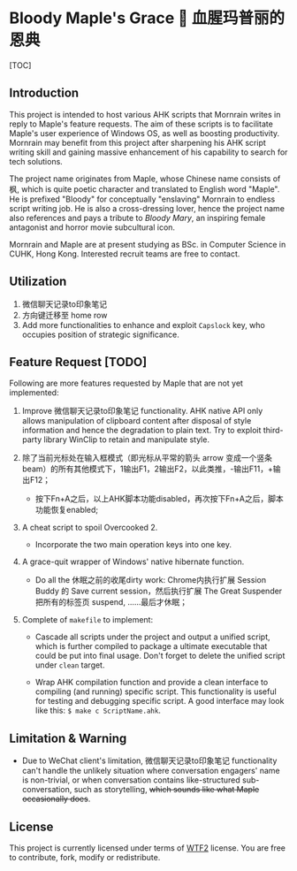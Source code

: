 # Bloody Maple's Grace :maple_leaf: 血腥玛普丽的恩典

[TOC]

## Introduction

This project is intended to host various AHK scripts that Mornrain writes in reply to Maple's feature requests. The aim of these scripts is to facilitate Maple's user experience of Windows OS, as well as boosting productivity. Mornrain may benefit from this project after sharpening his AHK script writing skill and gaining massive enhancement of his capability to search for tech solutions.

The project name originates from Maple, whose Chinese name consists of 枫, which is quite poetic character and translated to English word "Maple". He is prefixed "Bloody" for conceptually "enslaving" Mornrain to endless script writing job. He is also a cross-dressing lover, hence the project name also references and pays a tribute to *Bloody Mary*, an inspiring female antagonist and horror movie subcultural icon.

Mornrain and Maple are at present studying as BSc. in Computer Science in CUHK, Hong Kong. Interested recruit teams are free to contact.



## Utilization

1. 微信聊天记录to印象笔记
2. 方向键迁移至 home row
3. Add more functionalities to enhance and exploit `Capslock` key, who occupies position of strategic significance.



## Feature Request [TODO]

Following are more features requested by Maple that are not yet implemented:

1. Improve 微信聊天记录to印象笔记 functionality. AHK native API only allows manipulation of clipboard content after disposal of style information and hence the degradation to plain text. Try to exploit third-party library WinClip to retain and manipulate style.

2. 除了当前光标处在输入框模式（即光标从平常的箭头 arrow 变成一个竖条 beam）的所有其他模式下，1输出F1，2输出F2，以此类推，-输出F11，+输出F12；

   - 按下Fn+A之后，以上AHK脚本功能disabled，再次按下Fn+A之后，脚本功能恢复enabled;

3. A cheat script to spoil Overcooked 2.

   - Incorporate the two main operation keys into one key.

4. A grace-quit wrapper of Windows' native hibernate function. 

   - Do all the 休眠之前的收尾dirty work: Chrome内执行扩展 Session Buddy 的 Save current session，然后执行扩展 The Great Suspender 把所有的标签页 suspend, ......最后才休眠；

5. Complete of `makefile` to implement:
   - Cascade all scripts under the project and output a unified script, which is further compiled to package a ultimate executable that could be put into final usage. Don't forget to delete the unified script under `clean` target.

   - Wrap AHK compilation function and provide a clean interface to compiling (and running) specific script. This functionality is useful for testing and debugging specific script. A good interface may look like this: `$ make c ScriptName.ahk`.




## Limitation & Warning

- Due to WeChat client's limitation, 微信聊天记录to印象笔记 functionality can't handle the unlikely situation where conversation engagers' name is non-trivial, or when conversation contains like-structured sub-conversation, such as storytelling, ~~which sounds like what Maple occasionally does~~.



## License

This project is currently licensed under terms of [WTF2](./LICENSE) license. You are free to contribute, fork, modify or redistribute.